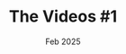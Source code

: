 ---
title: 'The Videos #1'
date: 23. Feb 2025
duration: 15 Min
excerpt: What life has to offer, outside the confort zone.
link:
---